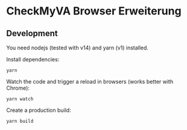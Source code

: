 # CheckMyVA Browser Erweiterung

## Development

You need nodejs (tested with v14) and yarn (v1) installed.

Install dependencies:

```
yarn
```

Watch the code and trigger a reload in browsers (works better with Chrome):

```
yarn watch
```

Create a production build:

```
yarn build
```
